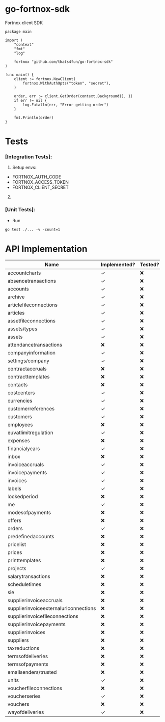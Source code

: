 # go-fortnox-sdk

Fortnox client SDK

```
package main

import (
	"context"
	"fmt"
	"log"

	fortnox "github.com/thats4fun/go-fortnox-sdk"
)

func main() {
	client := fortnox.NewClient(
		fortnox.WithAuthOpts("token", "secret"),
	)

	order, err := client.GetOrder(context.Background(), 1)
	if err != nil {
		log.Fatalln(err, "Error getting order")
	}

	fmt.Println(order)
}

```

# Tests

### [Integration Tests]:

1. Setup envs:

- FORTNOX_AUTH_CODE
- FORTNOX_ACCESS_TOKEN
- FORTNOX_CLIENT_SECRET

2.

### [Unit Tests]:

- Run

```
go test ./... -v -count=1
```

# API Implementation

| Name                                   | Implemented? | Tested?   | 
|----------------------------------------|-----|-----------| 
| accountcharts                          | ✓   | ❌         |  
| absencetransactions                    | ✓    | ❌         |   
| accounts                               | ✓   | ❌         |  
| archive                                | ✓   | ❌         |  
| articlefileconnections                 | ✓    | ❌         |  
| articles                               | ✓    | ❌         |  
| assetfileconnections                   | ✓    | ❌         |  
| assets/types                           | ✓    | ❌         |  
| assets                                 | ✓    | ❌         |  
| attendancetransactions                 | ❌   | ❌         |  
| companyinformation                     | ✓   | ❌         |  
| settings/company                       | ✓   | ❌         |  
| contractaccruals                       | ❌   | ❌         |  
| contracttemplates                      | ❌   | ❌         |  
| contacts                               | ❌   | ❌         |  
| costcenters                            | ✓   | ❌         |  
| currencies                             | ✓   | ❌         |  
| customerreferences                     | ✓   | ❌         |  
| customers                              | ✓   | ❌         |  
| employees                              | ❌   | ❌         |  
| euvatlimitregulation                   | ✓   | ❌         |  
| expenses                               | ❌   | ❌         |  
| financialyears                         | ✓   | ❌         |  
| inbox                                  | ❌   | ❌         |  
| invoiceaccruals                        | ✓   | ❌         |  
| invoicepayments                        | ✓   | ❌         |  
| invoices                               | ✓   | ❌         |  
| labels                                 | ✓   | ❌         |  
| lockedperiod                           | ❌   | ❌         |  
| me                                     | ✓   | ❌         |  
| modesofpayments                        | ❌   | ❌         |  
| offers                                 | ❌   | ❌         |  
| orders                                 | ✓    | ❌         |  
| predefinedaccounts                     | ❌   | ❌         |  
| pricelist                              | ❌   | ❌         |  
| prices                                 | ❌   | ❌         |  
| printtemplates                         | ❌   | ❌         |  
| projects                               | ✓   | ❌         |  
| salarytransactions                     | ❌   | ❌         |  
| scheduletimes                          | ❌   | ❌         |  
| sie                                    | ❌   | ❌         |  
| supplierinvoiceaccruals                | ❌   | ❌         |  
| supplierinvoiceexternalurlconnections  | ❌   | ❌         |  
| supplierinvoicefileconnections         | ❌   | ❌         |  
| supplierinvoicepayments                | ❌   | ❌         |  
| supplierinvoices                       | ❌   | ❌         |  
| suppliers                              | ❌   | ❌         |  
| taxreductions                          | ❌   | ❌         |  
| termsofdeliveries                      | ❌   | ❌         |  
| termsofpayments                        | ❌   | ❌         |  
| emailsenders/trusted                   | ❌   | ❌         |  
| units                                  | ✓    | ❌         |  
| voucherfileconnections                 | ❌   | ❌         |  
| voucherseries                          | ✓   | ❌         |  
| vouchers                               | ❌   | ❌         |  
| wayofdeliveries                        | ✓    | ❌         |  
